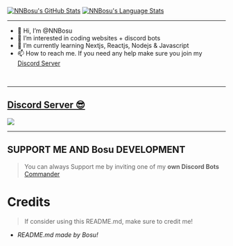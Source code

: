 [![NNBosu's GitHub Stats](https://github-readme-stats.vercel.app/api?username=NNBosu&show_icons=true&theme=tokyonight)](https://github.com/NNBosu)
[![NNBosu's Language Stats](https://github-readme-stats.vercel.app/api/top-langs/?username=NNBosu&theme=tokyonight)](https://github.com/NNBosu)

  
***

- 👋 Hi, I’m @NNBosu
- 👀 I’m interested in coding websites + discord bots
- 🌱 I’m currently learning Nextjs, Reactjs, Nodejs & Javascript
- 📫 How to reach me. If you need any help make sure you join my [Discord Server](https://discord.gg/49BFrMhys5)
  
<br/>
  
***

## [Discord Server 😎](https://discord.gg/49BFrMhys5)
<a href="https://discord.gg/49BFrMhys5"><img src="https://cdn.discordapp.com/attachments/986308890050326600/994936762654793788/image.png?size=4096"></a>

***

## SUPPORT ME AND Bosu DEVELOPMENT

> You can always Support me by inviting one of my **own Discord Bots**
[Commander](https://discord.com/api/oauth2/authorize?client_id=955093593008275567&permissions=8&scope=applications.commands%20bot)

# Credits

> If consider using this README.md, make sure to credit me!
* *README.md made by Bosu!*

